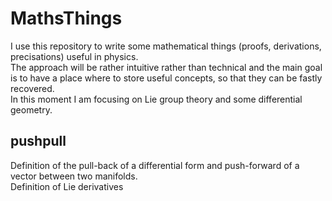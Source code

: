 # MathsThings
I use this repository to write some mathematical things (proofs, derivations, precisations) useful in physics.  
The approach will be rather intuitive rather than technical and the main goal is to have a place where to store useful concepts, so that they can be fastly recovered.  
In this moment I am focusing on Lie group theory and some differential geometry.  
  
 ## pushpull
 Definition of the pull-back of a differential form and push-forward of a vector between two manifolds.  
 Definition of Lie derivatives
